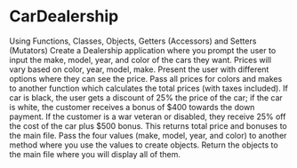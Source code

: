 # CarDealership
Using Functions, Classes, Objects, Getters (Accessors) and Setters (Mutators)
Create a Dealership application where you prompt the user to input the make, model, year, and color of the cars they want. Prices will vary based on color, year,
model, make. Present the user with different options where they can see the price. Pass all prices for colors and makes to another function which calculates the 
total prices (with taxes included). If car is black, the user gets a discount of 25% the price of the car; if the car is white, the customer receives a bonus of 
$400 towards the down payment. If the customer is a war veteran or disabled, they receive 25% off the cost of the car plus $500 bonus. This returns total price and 
bonuses to the main file. Pass the four values (make, model, year, and color) to another method where you use the values to create objects. Return the objects to 
the main file where you will display all of them.
